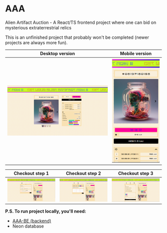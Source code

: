 # AAA
Alien Artifact Auction - A React/TS frontend project where one can bid on mysterious extraterrestrial relics

This is an unfinished project that probably won't be completed (newer projects are always more fun). 

| Desktop version | Mobile version |
|---------|---------|
| ![AAA-desktop](https://raw.githubusercontent.com/paulius-ta/AAA/refs/heads/main/public/presentation/AAA-desktop.bmp) | ![AAA-mobile](https://raw.githubusercontent.com/paulius-ta/AAA/refs/heads/main/public/presentation/AAA-mobile.bmp) |

| Checkout step 1 | Checkout step 2 | Checkout step 3 |
|---------|---------|---------|
| ![AAA-checkout-1](https://raw.githubusercontent.com/paulius-ta/AAA/refs/heads/main/public/presentation/AAA-desktop-checkout-1.png) | ![AAA-checkout-2](https://raw.githubusercontent.com/paulius-ta/AAA/refs/heads/main/public/presentation/AAA-desktop-checkout-2.png) | ![AAA-checkout-3](https://raw.githubusercontent.com/paulius-ta/AAA/refs/heads/main/public/presentation/AAA-desktop-checkout-3.png) |

**P.S. To run project locally, you'll need:** 
- [AAA-BE (backend)](https://github.com/paulius-ta/AAA-BE)
- Neon database

